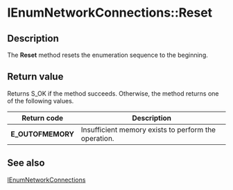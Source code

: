 # IEnumNetworkConnections::Reset

## Description

The **Reset** method resets the enumeration sequence to the beginning.

## Return value

Returns S_OK if the method succeeds. Otherwise, the method returns one of the following values.

| Return code | Description |
| --- | --- |
| **E_OUTOFMEMORY** | Insufficient memory exists to perform the operation. |

## See also

[IEnumNetworkConnections](https://learn.microsoft.com/windows/desktop/api/netlistmgr/nn-netlistmgr-ienumnetworkconnections)